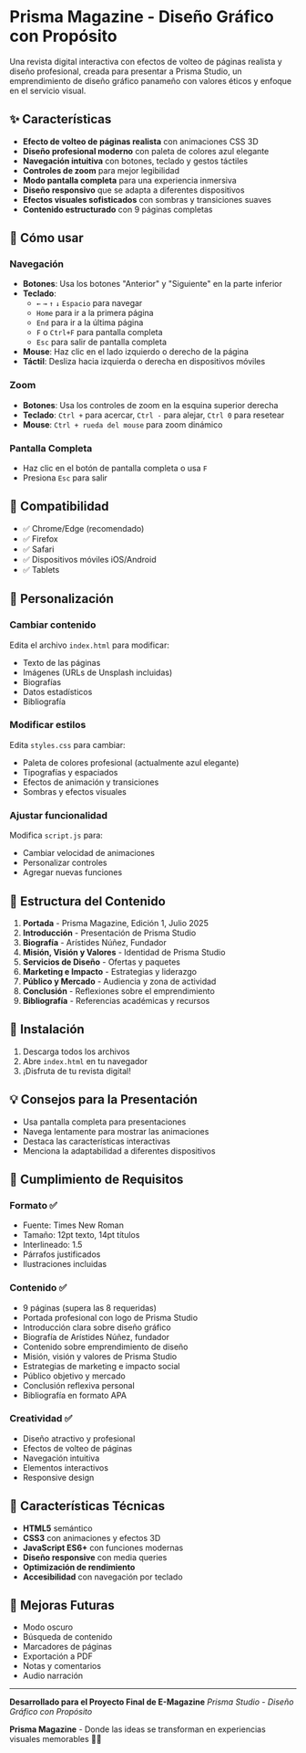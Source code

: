 # Prisma Magazine - Diseño Gráfico con Propósito

Una revista digital interactiva con efectos de volteo de páginas realista y diseño profesional, creada para presentar a Prisma Studio, un emprendimiento de diseño gráfico panameño con valores éticos y enfoque en el servicio visual.

## ✨ Características

- **Efecto de volteo de páginas realista** con animaciones CSS 3D
- **Diseño profesional moderno** con paleta de colores azul elegante
- **Navegación intuitiva** con botones, teclado y gestos táctiles
- **Controles de zoom** para mejor legibilidad
- **Modo pantalla completa** para una experiencia inmersiva
- **Diseño responsivo** que se adapta a diferentes dispositivos
- **Efectos visuales sofisticados** con sombras y transiciones suaves
- **Contenido estructurado** con 9 páginas completas

## 🚀 Cómo usar

### Navegación
- **Botones**: Usa los botones "Anterior" y "Siguiente" en la parte inferior
- **Teclado**: 
  - `←` `→` `↑` `↓` `Espacio` para navegar
  - `Home` para ir a la primera página
  - `End` para ir a la última página
  - `F` o `Ctrl+F` para pantalla completa
  - `Esc` para salir de pantalla completa
- **Mouse**: Haz clic en el lado izquierdo o derecho de la página
- **Táctil**: Desliza hacia izquierda o derecha en dispositivos móviles

### Zoom
- **Botones**: Usa los controles de zoom en la esquina superior derecha
- **Teclado**: `Ctrl +` para acercar, `Ctrl -` para alejar, `Ctrl 0` para resetear
- **Mouse**: `Ctrl + rueda del mouse` para zoom dinámico

### Pantalla Completa
- Haz clic en el botón de pantalla completa o usa `F`
- Presiona `Esc` para salir

## 📱 Compatibilidad

- ✅ Chrome/Edge (recomendado)
- ✅ Firefox
- ✅ Safari
- ✅ Dispositivos móviles iOS/Android
- ✅ Tablets

## 🎨 Personalización

### Cambiar contenido
Edita el archivo `index.html` para modificar:
- Texto de las páginas
- Imágenes (URLs de Unsplash incluidas)
- Biografías
- Datos estadísticos
- Bibliografía

### Modificar estilos
Edita `styles.css` para cambiar:
- Paleta de colores profesional (actualmente azul elegante)
- Tipografías y espaciados
- Efectos de animación y transiciones
- Sombras y efectos visuales

### Ajustar funcionalidad
Modifica `script.js` para:
- Cambiar velocidad de animaciones
- Personalizar controles
- Agregar nuevas funciones

## 📖 Estructura del Contenido

1. **Portada** - Prisma Magazine, Edición 1, Julio 2025
2. **Introducción** - Presentación de Prisma Studio
3. **Biografía** - Arístides Núñez, Fundador
4. **Misión, Visión y Valores** - Identidad de Prisma Studio
5. **Servicios de Diseño** - Ofertas y paquetes
6. **Marketing e Impacto** - Estrategias y liderazgo
7. **Público y Mercado** - Audiencia y zona de actividad
8. **Conclusión** - Reflexiones sobre el emprendimiento
9. **Bibliografía** - Referencias académicas y recursos

## 🔧 Instalación

1. Descarga todos los archivos
2. Abre `index.html` en tu navegador
3. ¡Disfruta de tu revista digital!

## 💡 Consejos para la Presentación

- Usa pantalla completa para presentaciones
- Navega lentamente para mostrar las animaciones
- Destaca las características interactivas
- Menciona la adaptabilidad a diferentes dispositivos

## 📝 Cumplimiento de Requisitos

### Formato ✅
- Fuente: Times New Roman
- Tamaño: 12pt texto, 14pt títulos
- Interlineado: 1.5
- Párrafos justificados
- Ilustraciones incluidas

### Contenido ✅
- 9 páginas (supera las 8 requeridas)
- Portada profesional con logo de Prisma Studio
- Introducción clara sobre diseño gráfico
- Biografía de Arístides Núñez, fundador
- Contenido sobre emprendimiento de diseño
- Misión, visión y valores de Prisma Studio
- Estrategias de marketing e impacto social
- Público objetivo y mercado
- Conclusión reflexiva personal
- Bibliografía en formato APA

### Creatividad ✅
- Diseño atractivo y profesional
- Efectos de volteo de páginas
- Navegación intuitiva
- Elementos interactivos
- Responsive design

## 🌟 Características Técnicas

- **HTML5** semántico
- **CSS3** con animaciones y efectos 3D
- **JavaScript ES6+** con funciones modernas
- **Diseño responsive** con media queries
- **Optimización de rendimiento**
- **Accesibilidad** con navegación por teclado

## 🚀 Mejoras Futuras

- Modo oscuro
- Búsqueda de contenido
- Marcadores de páginas
- Exportación a PDF
- Notas y comentarios
- Audio narración

---

**Desarrollado para el Proyecto Final de E-Magazine**
*Prisma Studio - Diseño Gráfico con Propósito*

**Prisma Magazine** - Donde las ideas se transforman en experiencias visuales memorables 🎨✨ 